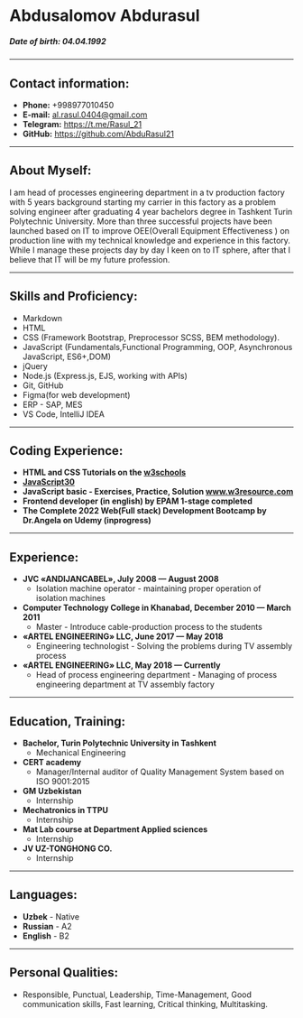 # Abdusalomov Abdurasul

##### **Date of birth:** 04.04.1992
---
## Contact information:

- **Phone:** +998977010450
- **E-mail:**  al.rasul.0404@gmail.com
- **Telegram:** https://t.me/Rasul_21
- **GitHub:** https://github.com/AbduRasul21

---

## About Myself:

I am head of processes engineering department in a tv production factory with 5 years background starting my carrier in this factory as a problem solving engineer after graduating 4 year bachelors degree in Tashkent Turin Polytechnic University. More than three successful projects have been launched based on IT to improve OEE(Overall Equipment Effectiveness ) on production line with my technical knowledge and experience in this factory. While I manage these projects day by day I keen on to IT sphere, after that I believe that IT will be my future profession.

---

## Skills and Proficiency: 

- Markdown
- HTML
- CSS (Framework Bootstrap, Preprocessor SCSS, BEM methodology).
- JavaScript (Fundamentals,Functional Programming, OOP, Asynchronous JavaScript, ES6+,DOM)
- jQuery
- Node.js (Express.js, EJS, working with APIs)
- Git, GitHub
- Figma(for web development)
- ERP - SAP, MES
- VS Code, IntelliJ IDEA
___
## Coding Experience:
- **HTML and CSS Tutorials on the [w3schools]()**
- **[JavaScript30](https://javascript30.com/)**
- **JavaScript basic - Exercises, Practice, Solution www.w3resource.com**
- **Frontend developer (in english) by EPAM 1-stage completed**
- **The Complete 2022 Web(Full stack) Development Bootcamp by Dr.Angela on Udemy (inprogress)**
___
## Experience:

- **JVC «ANDIJANCABEL», July 2008 — August 2008** 
    - Isolation machine operator - maintaining proper operation of isolation machines
- **Computer Technology College in Khanabad, December 2010 — March 2011**
    - Master - Introduce cable-production process to the students
- **«ARTEL ENGINEERING» LLC, June 2017 — May 2018**
    - Engineering technologist - Solving the problems during TV assembly process
- **«ARTEL ENGINEERING» LLC, May 2018 — Currently**
    - Head of process engineering department - Managing of process engineering department at TV assembly factory

___

## Education, Training:
- **Bachelor, Turin Polytechnic University in Tashkent**
    - Mechanical Engineering
- **CERT academy**
    - Manager/Internal auditor of Quality Management System based on ISO 9001:2015
- **GM Uzbekistan**
    - Internship
- **Mechatronics in TTPU**
    - Internship
- **Mat Lab course at Department Applied sciences**
    - Internship
- **JV UZ-TONGHONG CO.**
    - Internship

---

## Languages:

- **Uzbek** - Native
- **Russian** - A2
- **English** - B2
---

## Personal Qualities:   
- Responsible, Punctual, Leadership, Time-Management, Good communication skills, Fast learning, Critical thinking, Multitasking.
